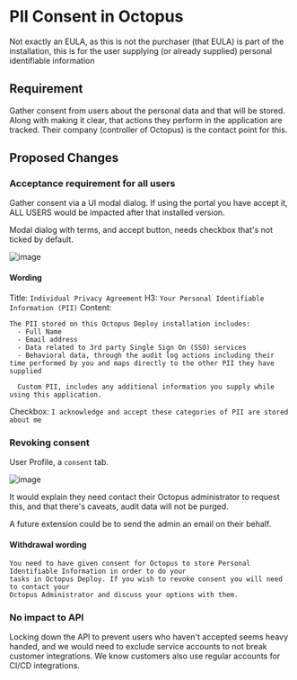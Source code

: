 # PII Consent in Octopus

Not exactly an EULA, as this is not the purchaser (that EULA) is part of the installation, this is for the user supplying (or already supplied) personal identifiable information

## Requirement

Gather consent from users about the personal data and that will be stored. Along with making it clear, that actions they perform in the application are tracked. Their company (controller of Octopus) is the contact point for this.

## Proposed Changes

### Acceptance requirement for all users

Gather consent via a UI modal dialog. If using the portal you have accept it, ALL USERS would be impacted after that installed version.

Modal dialog with terms, and accept button, needs checkbox that's not ticked by default.

![image](https://user-images.githubusercontent.com/119096/37906547-db494e22-3145-11e8-9dbe-a9faaca161b7.png)

#### Wording
Title: `Individual Privacy Agreement`
H3: `Your Personal Identifiable Information (PII)`
Content: 
```
The PII stored on this Octopus Deploy installation includes:
  - Full Name
  - Email address
  - Data related to 3rd party Single Sign On (SSO) services
  - Behavioral data, through the audit log actions including their time performed by you and maps directly to the other PII they have supplied

  Custom PII, includes any additional information you supply while using this application.
```

Checkbox: `I acknowledge and accept these categories of PII are stored about me`

### Revoking consent

User Profile, a `consent` tab. 

![image](https://user-images.githubusercontent.com/119096/37907379-3db5ec26-3148-11e8-8b67-fb445115075c.png)

It would explain they need contact their Octopus administrator to request this, and that there's caveats, audit data will not be purged. 

A future extension could be to send the admin an email on their behalf.

#### Withdrawal wording
```
You need to have given consent for Octopus to store Personal Identifiable Information in order to do your
tasks in Octopus Deploy. If you wish to revoke consent you will need to contact your
Octopus Administrator and discuss your options with them.
```

### No impact to API

Locking down the API to prevent users who haven't accepted seems heavy handed, and we would need to exclude service accounts to not break customer integrations. We know customers also use regular accounts for CI/CD integrations.
